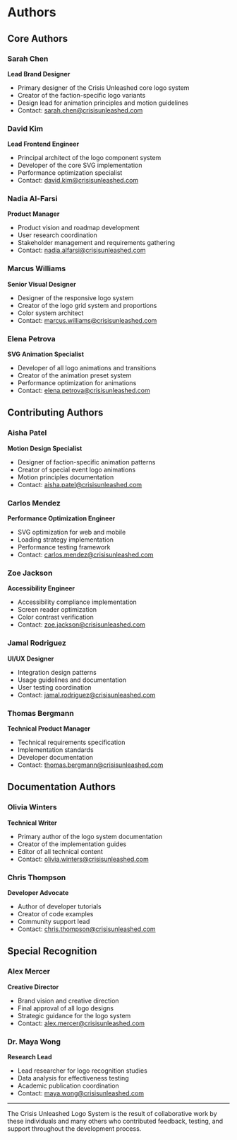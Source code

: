# Authors

## Core Authors

### Sarah Chen
**Lead Brand Designer**
- Primary designer of the Crisis Unleashed core logo system
- Creator of the faction-specific logo variants
- Design lead for animation principles and motion guidelines
- Contact: sarah.chen@crisisunleashed.com

### David Kim
**Lead Frontend Engineer**
- Principal architect of the logo component system
- Developer of the core SVG implementation
- Performance optimization specialist
- Contact: david.kim@crisisunleashed.com

### Nadia Al-Farsi
**Product Manager**
- Product vision and roadmap development
- User research coordination
- Stakeholder management and requirements gathering
- Contact: nadia.alfarsi@crisisunleashed.com

### Marcus Williams
**Senior Visual Designer**
- Designer of the responsive logo system
- Creator of the logo grid system and proportions
- Color system architect
- Contact: marcus.williams@crisisunleashed.com

### Elena Petrova
**SVG Animation Specialist**
- Developer of all logo animations and transitions
- Creator of the animation preset system
- Performance optimization for animations
- Contact: elena.petrova@crisisunleashed.com

## Contributing Authors

### Aisha Patel
**Motion Design Specialist**
- Designer of faction-specific animation patterns
- Creator of special event logo animations
- Motion principles documentation
- Contact: aisha.patel@crisisunleashed.com

### Carlos Mendez
**Performance Optimization Engineer**
- SVG optimization for web and mobile
- Loading strategy implementation
- Performance testing framework
- Contact: carlos.mendez@crisisunleashed.com

### Zoe Jackson
**Accessibility Engineer**
- Accessibility compliance implementation
- Screen reader optimization
- Color contrast verification
- Contact: zoe.jackson@crisisunleashed.com

### Jamal Rodriguez
**UI/UX Designer**
- Integration design patterns
- Usage guidelines and documentation
- User testing coordination
- Contact: jamal.rodriguez@crisisunleashed.com

### Thomas Bergmann
**Technical Product Manager**
- Technical requirements specification
- Implementation standards
- Developer documentation
- Contact: thomas.bergmann@crisisunleashed.com

## Documentation Authors

### Olivia Winters
**Technical Writer**
- Primary author of the logo system documentation
- Creator of the implementation guides
- Editor of all technical content
- Contact: olivia.winters@crisisunleashed.com

### Chris Thompson
**Developer Advocate**
- Author of developer tutorials
- Creator of code examples
- Community support lead
- Contact: chris.thompson@crisisunleashed.com

## Special Recognition

### Alex Mercer
**Creative Director**
- Brand vision and creative direction
- Final approval of all logo designs
- Strategic guidance for the logo system
- Contact: alex.mercer@crisisunleashed.com

### Dr. Maya Wong
**Research Lead**
- Lead researcher for logo recognition studies
- Data analysis for effectiveness testing
- Academic publication coordination
- Contact: maya.wong@crisisunleashed.com

---

The Crisis Unleashed Logo System is the result of collaborative work by these individuals and many others who contributed feedback, testing, and support throughout the development process.
